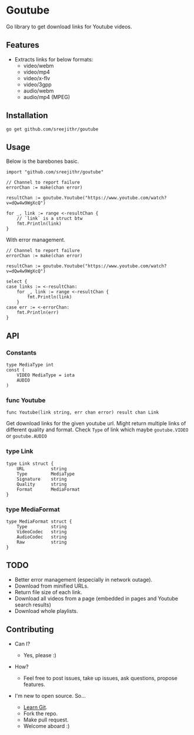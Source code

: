 # Goutube
Go library to get download links for Youtube videos.

## Features

* Extracts links for below formats:
	* video/webm
	* video/mp4
	* video/x-flv
	* video/3gpp
	* audio/webm
	* audio/mp4 (MPEG)


## Installation

`go get github.com/sreejithr/goutube`


## Usage

Below is the barebones basic.

```
import "github.com/sreejithr/goutube"

// Channel to report failure
errorChan := make(chan error)

resultChan := goutube.Youtube("https://www.youtube.com/watch?v=dQw4w9WgXcQ")

for _, link := range <-resultChan {
	// `link` is a struct btw
	fmt.Println(link)
}
```

With error management.

```
// Channel to report failure
errorChan := make(chan error)

resultChan := goutube.Youtube("https://www.youtube.com/watch?v=dQw4w9WgXcQ")

select {
case links := <-resultChan:
    for _, link := range <-resultChan {
    	fmt.Println(link)
    }
case err := <-errorChan:
    fmt.Println(err)
}
```
## API

### Constants
```
type MediaType int
const (
	VIDEO MediaType = iota
	AUDIO
)
```

### func Youtube

`func Youtube(link string, err chan error) result chan Link`

Get download links for the given youtube url. Might return multiple links of different quality and format. Check `Type` of link which maybe `goutube.VIDEO` or `goutube.AUDIO`

### type Link

```
type Link struct {
	URL          string
	Type         MediaType
	Signature    string
	Quality      string
	Format       MediaFormat
}
```

### type MediaFormat

```
type MediaFormat struct {
	Type         string
	VideoCodec   string
	AudioCodec   string
	Raw          string
}
```

## TODO

* Better error management (especially in network outage).
* Download from minified URLs.
* Return file size of each link.
* Download all videos from a page (embedded in pages and Youtube search results)
* Download whole playlists.

## Contributing

* Can I?
	* Yes, please :)
	
* How?
	* Feel free to post issues, take up issues, ask questions, propose features.

* I'm new to open source. So...
	* [Learn Git](http://git-scm.com/book/en/Git-Basics).
	* Fork the repo.
	* Make pull request.
	* Welcome aboard :)